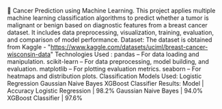 🧬 Cancer Prediction using Machine Learning.
This project applies multiple machine learning classification algorithms to predict whether a tumor is malignant or benign based on diagnostic features from a breast cancer dataset. It includes data preprocessing, visualization, training, evaluation, and comparison of model performance.
Dataset: The dataset is obtained from Kaggle - "https://www.kaggle.com/datasets/uciml/breast-cancer-wisconsin-data"
Technologies Used : 
pandas – For data loading and manipulation.
scikit-learn – For data preprocessing, model building, and evaluation.
matplotlib – For plotting evaluation metrics.
seaborn – For heatmaps and distribution plots.
Classification Models Used:
Logistic Regression
Gaussian Naive Bayes
XGBoost Classifier
Results:
Model | Accuracy
Logistic Regression | 98.2%
Gaussian Naive Bayes | 94.0%
XGBoost Classifier | 97.6%
